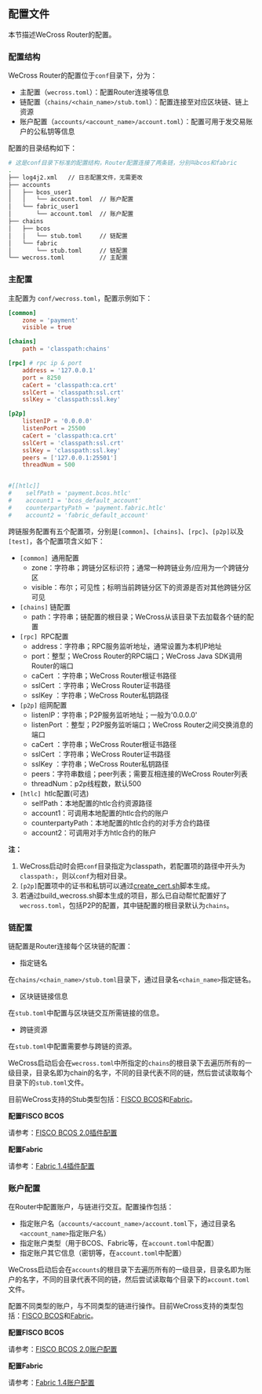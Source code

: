 ## 配置文件
本节描述WeCross Router的配置。

### 配置结构

WeCross Router的配置位于`conf`目录下，分为：

- 主配置（`wecross.toml`）：配置Router连接等信息
- 链配置（`chains/<chain_name>/stub.toml`）：配置连接至对应区块链、链上资源
- 账户配置（`accounts/<account_name>/account.toml`）：配置可用于发交易账户的公私钥等信息

配置的目录结构如下：

``` bash
# 这是conf目录下标准的配置结构，Router配置连接了两条链，分别叫bcos和fabric
.
├── log4j2.xml   // 日志配置文件，无需更改
├── accounts
│   ├── bcos_user1
│   │   └── account.toml  // 账户配置
│   └── fabric_user1
│       └── account.toml  // 账户配置
├── chains         
│   ├── bcos
│   │   └── stub.toml	  // 链配置
│   └── fabric
│       └── stub.toml     // 链配置
└── wecross.toml		  // 主配置
```

### 主配置

主配置为 `conf/wecross.toml`，配置示例如下：

```toml
[common]
    zone = 'payment'
    visible = true

[chains]
    path = 'classpath:chains'

[rpc] # rpc ip & port
    address = '127.0.0.1'
    port = 8250
    caCert = 'classpath:ca.crt'
    sslCert = 'classpath:ssl.crt'
    sslKey = 'classpath:ssl.key'

[p2p]
    listenIP = '0.0.0.0'
    listenPort = 25500
    caCert = 'classpath:ca.crt'
    sslCert = 'classpath:ssl.crt'
    sslKey = 'classpath:ssl.key'
    peers = ['127.0.0.1:25501']
    threadNum = 500


#[[htlc]]
#    selfPath = 'payment.bcos.htlc'
#    account1 = 'bcos_default_account'
#    counterpartyPath = 'payment.fabric.htlc'
#    account2 = 'fabric_default_account'

```

跨链服务配置有五个配置项，分别是`[common]`、`[chains]`、`[rpc]`、`[p2p]`以及`[test]`，各个配置项含义如下：

- `[common] `通用配置
  - zone：字符串；跨链分区标识符；通常一种跨链业务/应用为一个跨链分区
  - visible：布尔；可见性；标明当前跨链分区下的资源是否对其他跨链分区可见
- `[chains]` 链配置
  - path：字符串；链配置的根目录；WeCross从该目录下去加载各个链的配置
- `[rpc] `RPC配置
  - address：字符串；RPC服务监听地址，通常设置为本机IP地址
  - port：整型；WeCross Router的RPC端口；WeCross Java SDK调用Router的端口
  - caCert ：字符串；WeCross Router根证书路径
  - sslCert ：字符串；WeCross Router证书路径
  - sslKey ：字符串；WeCross Router私钥路径
- `[p2p]` 组网配置
  - listenIP：字符串；P2P服务监听地址；一般为'0.0.0.0'
  - listenPort ：整型；P2P服务监听端口；WeCross Router之间交换消息的端口
  - caCert ：字符串；WeCross Router根证书路径
  - sslCert ：字符串；WeCross Router证书路径
  - sslKey ：字符串；WeCross Router私钥路径
  - peers：字符串数组；peer列表；需要互相连接的WeCross Router列表
  - threadNum：p2p线程数，默认500
- `[htlc] `htlc配置(可选)
  - selfPath：本地配置的htlc合约资源路径
  - account1：可调用本地配置的htlc合约的账户
  - counterpartyPath：本地配置的htlc合约的对手方合约路径
  - account2：可调用对手方htlc合约的账户

**注：**  

1. WeCross启动时会把`conf`目录指定为classpath，若配置项的路径中开头为`classpath:`，则以`conf`为相对目录。
2.  `[p2p]`配置项中的证书和私钥可以通过[create_cert.sh](./scripts.md#p2p)脚本生成。
3. 若通过build_wecross.sh脚本生成的项目，那么已自动帮忙配置好了`wecross.toml`，包括P2P的配置，其中链配置的根目录默认为`chains`。

### 链配置

链配置是Router连接每个区块链的配置：

* 指定链名

在`chains/<chain_name>/stub.toml`目录下，通过目录名`<chain_name>`指定链名。

* 区块链链接信息

在`stub.toml`中配置与区块链交互所需链接的信息。

* 跨链资源

在`stub.toml`中配置需要参与跨链的资源。

WeCross启动后会在`wecross.toml`中所指定的`chains`的根目录下去遍历所有的一级目录，目录名即为chain的名字，不同的目录代表不同的链，然后尝试读取每个目录下的`stub.toml`文件。

目前WeCross支持的Stub类型包括：[FISCO BCOS](https://github.com/FISCO-BCOS/FISCO-BCOS)和[Fabric](https://github.com/hyperledger/fabric)。

**配置FISCO BCOS**

请参考：[FISCO BCOS 2.0插件配置](../stubs/bcos.html#id8)

**配置Fabric**

请参考：[Fabric 1.4插件配置](../stubs/fabric.html#id3)

### 账户配置

在Router中配置账户，与链进行交互。配置操作包括：

* 指定账户名（`accounts/<account_name>/account.toml`下，通过目录名`<account_name>`指定账户名）
* 指定账户类型（用于BCOS、Fabric等，在`account.toml`中配置）
* 指定账户其它信息（密钥等，在`account.toml`中配置）

WeCross启动后会在`accounts`的根目录下去遍历所有的一级目录，目录名即为账户的名字，不同的目录代表不同的链，然后尝试读取每个目录下的`account.toml`文件。

配置不同类型的账户，与不同类型的链进行操作。目前WeCross支持的类型包括：[FISCO BCOS](https://github.com/FISCO-BCOS/FISCO-BCOS)和[Fabric](https://github.com/hyperledger/fabric)。

**配置FISCO BCOS**

请参考：[FISCO BCOS 2.0账户配置](../stubs/bcos.html#id6)

**配置Fabric**

请参考：[Fabric 1.4账户配置](../stubs/fabric.html#id4)
